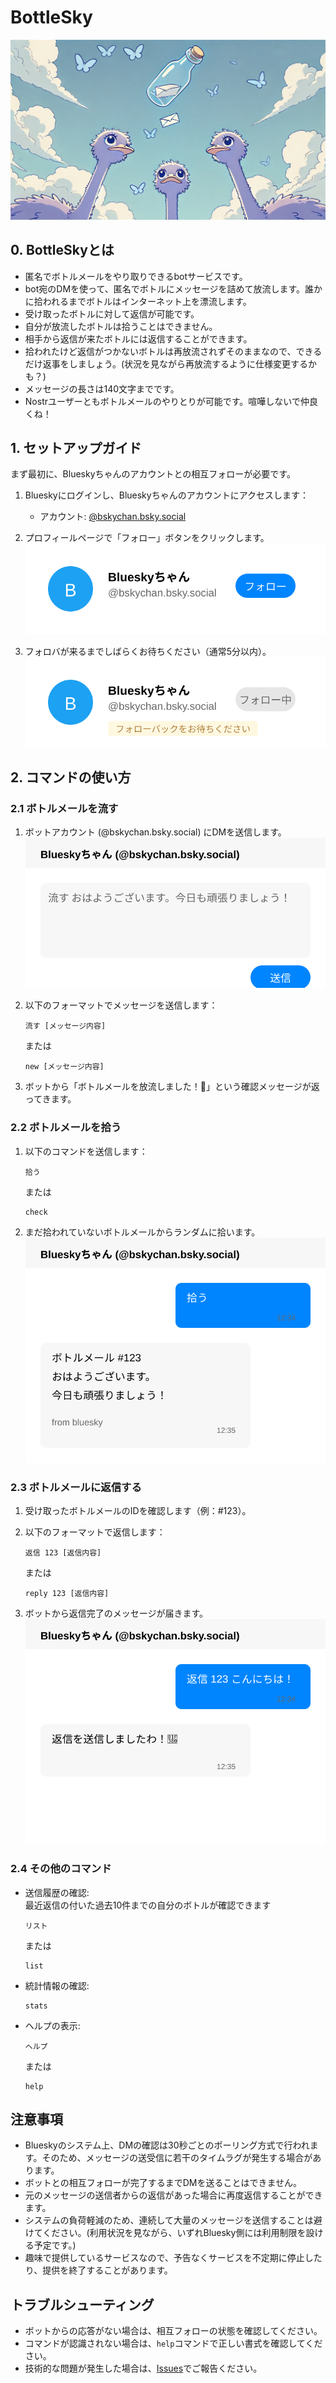 # BottleSky

<img src="images/header.webp" width="640" />

## 0. BottleSkyとは

- 匿名でボトルメールをやり取りできるbotサービスです。
- bot宛のDMを使って、匿名でボトルにメッセージを詰めて放流します。誰かに拾われるまでボトルはインターネット上を漂流します。
- 受け取ったボトルに対して返信が可能です。
- 自分が放流したボトルは拾うことはできません。
- 相手から返信が来たボトルには返信することができます。
- 拾われたけど返信がつかないボトルは再放流されずそのままなので、できるだけ返事をしましょう。(状況を見ながら再放流するように仕様変更するかも？)
- メッセージの長さは140文字までです。
- Nostrユーザーともボトルメールのやりとりが可能です。喧嘩しないで仲良くね！

## 1. セットアップガイド

まず最初に、Blueskyちゃんのアカウントとの相互フォローが必要です。

1. Blueskyにログインし、Blueskyちゃんのアカウントにアクセスします：
   - アカウント: [@bskychan.bsky.social](https://bsky.app/profile/bskychan.bsky.social)

2. プロフィールページで「フォロー」ボタンをクリックします。<br/>
   ![フォローボタン](./images/follow-button.svg)

3. フォロバが来るまでしばらくお待ちください（通常5分以内）。<br/>
   ![フォロバ待ち](./images/follow-back.svg)

## 2. コマンドの使い方

### 2.1 ボトルメールを流す

1. ボットアカウント (@bskychan.bsky.social) にDMを送信します。<br/>
   ![DMを開く](./images/dm-send.svg)

2. 以下のフォーマットでメッセージを送信します：
   ```
   流す [メッセージ内容]
   ```
   または
   ```
   new [メッセージ内容]
   ```

3. ボットから「ボトルメールを放流しました！🌊」という確認メッセージが返ってきます。

### 2.2 ボトルメールを拾う

1. 以下のコマンドを送信します：
   ```
   拾う
   ```
   または
   ```
   check
   ```

2. まだ拾われていないボトルメールからランダムに拾います。<br/>
   ![メッセージを拾う](./images/command-example.svg)

### 2.3 ボトルメールに返信する

1. 受け取ったボトルメールのIDを確認します（例：#123）。

2. 以下のフォーマットで返信します：
   ```
   返信 123 [返信内容]
   ```
   または
   ```
   reply 123 [返信内容]
   ```

3. ボットから返信完了のメッセージが届きます。<br/>
   ![返信](./images/command-reply.svg)

### 2.4 その他のコマンド

- 送信履歴の確認:<br/>
最近返信の付いた過去10件までの自分のボトルが確認できます
  ```
  リスト
  ```
  または
  ```
  list
  ```

- 統計情報の確認:
  ```
  stats
  ```

- ヘルプの表示:
  ```
  ヘルプ
  ```
  または
  ```
  help
  ```

## 注意事項

- Blueskyのシステム上、DMの確認は30秒ごとのポーリング方式で行われます。そのため、メッセージの送受信に若干のタイムラグが発生する場合があります。
- ボットとの相互フォローが完了するまでDMを送ることはできません。
- 元のメッセージの送信者からの返信があった場合に再度返信することができます。
- システムの負荷軽減のため、連続して大量のメッセージを送信することは避けてください。(利用状況を見ながら、いずれBluesky側には利用制限を設ける予定です。)
- 趣味で提供しているサービスなので、予告なくサービスを不定期に停止したり、提供を終了することがあります。

## トラブルシューティング

- ボットからの応答がない場合は、相互フォローの状態を確認してください。
- コマンドが認識されない場合は、`help`コマンドで正しい書式を確認してください。
- 技術的な問題が発生した場合は、[Issues](https://github.com/kojira/BottleMessenger/issues)でご報告ください。